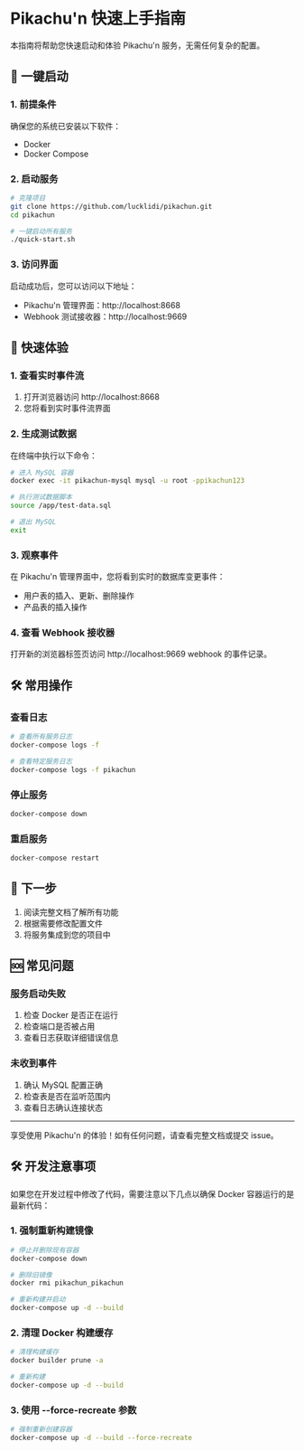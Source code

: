 # Pikachu'n 快速上手指南

本指南将帮助您快速启动和体验 Pikachu'n 服务，无需任何复杂的配置。

## 🚀 一键启动

### 1. 前提条件

确保您的系统已安装以下软件：
- Docker
- Docker Compose

### 2. 启动服务

```bash
# 克隆项目
git clone https://github.com/lucklidi/pikachun.git
cd pikachun

# 一键启动所有服务
./quick-start.sh
```

### 3. 访问界面

启动成功后，您可以访问以下地址：
- Pikachu'n 管理界面：http://localhost:8668
- Webhook 测试接收器：http://localhost:9669

## 🧪 快速体验

### 1. 查看实时事件流

1. 打开浏览器访问 http://localhost:8668
2. 您将看到实时事件流界面

### 2. 生成测试数据

在终端中执行以下命令：

```bash
# 进入 MySQL 容器
docker exec -it pikachun-mysql mysql -u root -ppikachun123

# 执行测试数据脚本
source /app/test-data.sql

# 退出 MySQL
exit
```

### 3. 观察事件

在 Pikachu'n 管理界面中，您将看到实时的数据库变更事件：
- 用户表的插入、更新、删除操作
- 产品表的插入操作

### 4. 查看 Webhook 接收器

打开新的浏览器标签页访问 http://localhost:9669 webhook 的事件记录。

## 🛠️ 常用操作

### 查看日志

```bash
# 查看所有服务日志
docker-compose logs -f

# 查看特定服务日志
docker-compose logs -f pikachun
```

### 停止服务

```bash
docker-compose down
```

### 重启服务

```bash
docker-compose restart
```

## 📝 下一步

1. 阅读完整文档了解所有功能
2. 根据需要修改配置文件
3. 将服务集成到您的项目中

## 🆘 常见问题

### 服务启动失败

1. 检查 Docker 是否正在运行
2. 检查端口是否被占用
3. 查看日志获取详细错误信息

### 未收到事件

1. 确认 MySQL 配置正确
2. 检查表是否在监听范围内
3. 查看日志确认连接状态

---

享受使用 Pikachu'n 的体验！如有任何问题，请查看完整文档或提交 issue。

## 🛠️ 开发注意事项

如果您在开发过程中修改了代码，需要注意以下几点以确保 Docker 容器运行的是最新代码：

### 1. 强制重新构建镜像
```bash
# 停止并删除现有容器
docker-compose down

# 删除旧镜像
docker rmi pikachun_pikachun

# 重新构建并启动
docker-compose up -d --build
```

### 2. 清理 Docker 构建缓存
```bash
# 清理构建缓存
docker builder prune -a

# 重新构建
docker-compose up -d --build
```

### 3. 使用 --force-recreate 参数
```bash
# 强制重新创建容器
docker-compose up -d --build --force-recreate
```